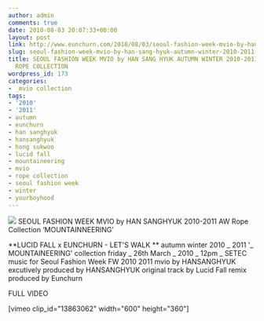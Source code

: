 ```yaml
---
author: admin
comments: true
date: 2010-08-03 20:07:33+00:00
layout: post
link: http://www.eunchurn.com/2010/08/03/seoul-fashion-week-mvio-by-han-sang-hyuk-autumn-winter-2010-2011-mounteeneering-rope-collection/
slug: seoul-fashion-week-mvio-by-han-sang-hyuk-autumn-winter-2010-2011-mounteeneering-rope-collection
title: SEOUL FASHION WEEK MVIO by HAN SANG HYUK AUTUMN WINTER 2010-2011 ‘MOUNTAINEERING’
  ROPE COLLECTION
wordpress_id: 173
categories:
- _mvio collection
tags:
- '2010'
- '2011'
- autumn
- eunchurn
- han sanghyuk
- hansanghyuk
- hong sukwoo
- lucid fall
- mountaineering
- mvio
- rope collection
- seoul fashion week
- winter
- yourboyhood
---
```


![](http://www.eunchurn.com/wp-content/uploads/2010/08/MOUNTAINEERING_ROPE_COLLECTION.jpg)
SEOUL FASHION WEEK MVIO by HAN SANGHYUK 2010-2011 AW Rope Collection ‘MOUNTAINNEERING’

**LUCID FALL x EUNCHURN - LET'S WALK
**
autumn winter 2010 _ 2011
'_ MOUNTAINEERING' collection
friday _ 26th March _ 2010 _ 12pm _ SETEC
music for Seoul Fashion Week FW 2010 2011 mvio by HANSANGHYUK
excutively produced by HANSANGHYUK
original track by Lucid Fall
remix produced by Eunchurn


FULL VIDEO

[vimeo clip_id="13863062" width="600" height="360"]
